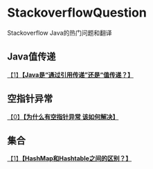 # StackoverflowQuestion
Stackoverflow Java的热门问题和翻译

## Java值传递
[【1】**【Java是“通过引用传递”还是“值传递？】**](https://github.com/LucaceLC/StackoverflowJavaQuestion/blob/master/Java%E5%80%BC/%E3%80%90Java%E5%80%BC%E4%BC%A0%E9%80%92%E3%80%91%E3%80%901%E3%80%91%E3%80%90Java%E6%98%AF%E2%80%9C%E9%80%9A%E8%BF%87%E5%BC%95%E7%94%A8%E4%BC%A0%E9%80%92%E2%80%9D%E8%BF%98%E6%98%AF%E2%80%9C%E5%80%BC%E4%BC%A0%E9%80%92%E2%80%9D%E3%80%91.md)


## 空指针异常
[【0】**【为什么有空指针异常 该如何解决】**](https://github.com/LucaceLC/StackoverflowJavaQuestion/blob/master/%E7%A9%BA%E6%8C%87%E9%92%88%E5%BC%82%E5%B8%B8/%E3%80%90%E7%A9%BA%E6%8C%87%E9%92%88%E5%BC%82%E5%B8%B8%E3%80%91%E3%80%900%E3%80%91%E3%80%90%E4%B8%BA%E4%BB%80%E4%B9%88%E6%9C%89%E7%A9%BA%E6%8C%87%E9%92%88%E5%BC%82%E5%B8%B8%20%E8%AF%A5%E5%A6%82%E4%BD%95%E8%A7%A3%E5%86%B3%E3%80%91.md)

## 集合
[【1】**【HashMap和Hashtable之间的区别？】**](https://github.com/LucaceLC/StackoverflowJavaQuestion/blob/master/%E9%9B%86%E5%90%88/%E3%80%90%E9%9B%86%E5%90%88%E3%80%91%E3%80%901%E3%80%91%E3%80%90HashMap%E5%92%8CHashtable%E7%9A%84%E5%8C%BA%E5%88%AB%E3%80%91.md)

